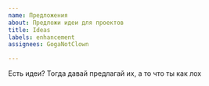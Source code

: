 ```yaml
---
name: Предложения
about: Предложи идеи для проектов
title: Ideas
labels: enhancement
assignees: GogaNotClown

---
```


Есть идеи? Тогда давай предлагай их, а то что ты как лох
